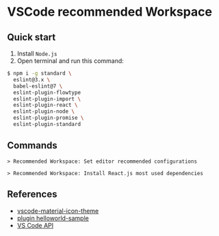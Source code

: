 VSCode recommended Workspace
============================

## Quick start

1. Install `Node.js`
2. Open terminal and run this command:

````sh
$ npm i -g standard \
  eslint@3.x \
  babel-eslint@7 \
  eslint-plugin-flowtype
  eslint-plugin-import \
  eslint-plugin-react \
  eslint-plugin-node \
  eslint-plugin-promise \
  eslint-plugin-standard
````

## Commands

````
> Recommended Workspace: Set editor recommended configurations
````

````
> Recommended Workspace: Install React.js most used dependencies
````

## References

- [vscode-material-icon-theme](https://github.com/PKief/vscode-material-icon-theme)
- [plugin helloworld-sample](https://github.com/microsoft/vscode-extension-samples/tree/master/helloworld-sample)
- [VS Code API](https://code.visualstudio.com/api/references/vscode-api)
